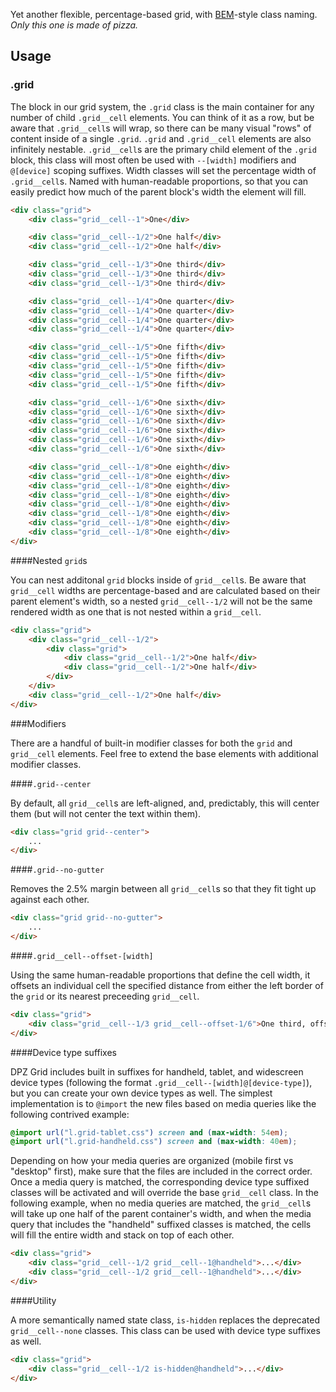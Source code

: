Yet another flexible, percentage-based grid, with [BEM](http://bem.info/)-style class naming. *Only this one is made of pizza.*

## Usage

### .grid

The block in our grid system, the `.grid` class is the main container for any number of child `.grid__cell` elements. You can think of it as a row, but be aware that `.grid__cell`s will wrap, so there can be many visual "rows" of content inside of a single `.grid`. `.grid` and `.grid__cell` elements are also infinitely nestable. `.grid__cell`s are the primary child element of the `.grid` block, this class will most often be used with `--[width]` modifiers and `@[device]` scoping suffixes. Width classes will set the percentage width of `.grid__cell`s. Named with human-readable proportions, so that you can easily predict how much of the parent block's width the element will fill.

```html
<div class="grid">
	<div class="grid__cell--1">One</div>

	<div class="grid__cell--1/2">One half</div>
	<div class="grid__cell--1/2">One half</div>

	<div class="grid__cell--1/3">One third</div>
	<div class="grid__cell--1/3">One third</div>
	<div class="grid__cell--1/3">One third</div>

	<div class="grid__cell--1/4">One quarter</div>
	<div class="grid__cell--1/4">One quarter</div>
	<div class="grid__cell--1/4">One quarter</div>
	<div class="grid__cell--1/4">One quarter</div>

	<div class="grid__cell--1/5">One fifth</div>
	<div class="grid__cell--1/5">One fifth</div>
	<div class="grid__cell--1/5">One fifth</div>
	<div class="grid__cell--1/5">One fifth</div>
	<div class="grid__cell--1/5">One fifth</div>

	<div class="grid__cell--1/6">One sixth</div>
	<div class="grid__cell--1/6">One sixth</div>
	<div class="grid__cell--1/6">One sixth</div>
	<div class="grid__cell--1/6">One sixth</div>
	<div class="grid__cell--1/6">One sixth</div>
	<div class="grid__cell--1/6">One sixth</div>

	<div class="grid__cell--1/8">One eighth</div>
	<div class="grid__cell--1/8">One eighth</div>
	<div class="grid__cell--1/8">One eighth</div>
	<div class="grid__cell--1/8">One eighth</div>
	<div class="grid__cell--1/8">One eighth</div>
	<div class="grid__cell--1/8">One eighth</div>
	<div class="grid__cell--1/8">One eighth</div>
	<div class="grid__cell--1/8">One eighth</div>
</div>
```

####Nested `grid`s

You can nest additonal `grid` blocks inside of `grid__cell`s. Be aware that `grid__cell` widths are percentage-based and are calculated based on their parent element's width, so a nested `grid__cell--1/2` will not be the same rendered width as one that is not nested within a `grid__cell`.

```html
<div class="grid">
	<div class="grid__cell--1/2">
		<div class="grid">
			<div class="grid__cell--1/2">One half</div>
			<div class="grid__cell--1/2">One half</div>
		</div>
	</div>
	<div class="grid__cell--1/2">One half</div>
</div>
```

###Modifiers

There are a handful of built-in modifier classes for both the `grid` and `grid__cell` elements. Feel free to extend the base elements with additional modifier classes.

####`.grid--center`

By default, all `grid__cell`s are left-aligned, and, predictably, this will center them (but will not center the text within them).

```html
<div class="grid grid--center">
    ...
</div>
```

####`.grid--no-gutter`

Removes the 2.5% margin between all `grid__cell`s so that they fit tight up against each other.

```html
<div class="grid grid--no-gutter">
    ...
</div>
```

####`.grid__cell--offset-[width]`

Using the same human-readable proportions that define the cell width, it offsets an individual cell the specified distance from either the left border of the `grid` or its nearest preceeding `grid__cell`.

```html
<div class="grid">
	<div class="grid__cell--1/3 grid__cell--offset-1/6">One third, offset by one sixth</div>
</div>
```

####Device type suffixes

DPZ Grid includes built in suffixes for handheld, tablet, and widescreen device types (following the format `.grid__cell--[width]@[device-type]`), but you can create your own device types as well. The simplest implementation is to `@import` the new files based on media queries like the following contrived example:

```css
@import url("l.grid-tablet.css") screen and (max-width: 54em);
@import url("l.grid-handheld.css") screen and (max-width: 40em);
```

Depending on how your media queries are organized (mobile first vs "desktop" first), make sure that the files are included in the correct order. Once a media query is matched, the corresponding device type suffixed classes will be activated and will override the base `grid__cell` class. In the following example, when no media queries are matched, the `grid__cell`s will take up one half of the parent container's width, and when the media query that includes the "handheld" suffixed classes is matched, the cells will fill the entire width and stack on top of each other.

```html
<div class="grid">
	<div class="grid__cell--1/2 grid__cell--1@handheld">...</div>
	<div class="grid__cell--1/2 grid__cell--1@handheld">...</div>
</div>
```

####Utility

A more semantically named state class, `is-hidden` replaces the deprecated `grid__cell--none` classes. This class can be used with device type suffixes as well.

```html
<div class="grid">
	<div class="grid__cell--1/2 is-hidden@handheld">...</div>
</div>
```